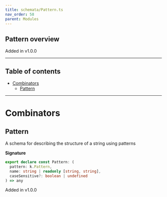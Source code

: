 ```yaml
---
title: schemata/Pattern.ts
nav_order: 58
parent: Modules
---
```


## Pattern overview

Added in v1.0.0

---

<h2 class="text-delta">Table of contents</h2>

- [Combinators](#combinators)
  - [Pattern](#pattern)

---

# Combinators

## Pattern

A schema for describing the structure of a string using patterns

**Signature**

```ts
export declare const Pattern: (
  pattern: k.Pattern,
  name: string | readonly [string, string],
  caseSensitive?: boolean | undefined
) => any
```

Added in v1.0.0
